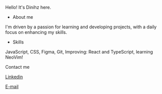 Hello! It's Dinihz here. 

* About me

I'm driven by a passion for learning and developing projects, with a daily focus on enhancing my skills.

* Skills

JavaScript, CSS, Figma, Git, Improving: React and TypeScript, learning NeoVim!

Contact me

[Linkedin](https://www.linkedin.com/in/dinihz/)

[E-mail](mailto:lucas87diniz@gmail.com)



